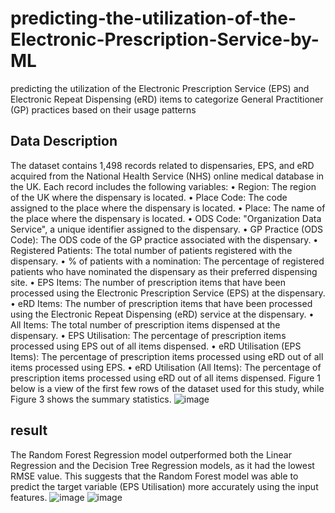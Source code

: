 # predicting-the-utilization-of-the-Electronic-Prescription-Service-by-ML
predicting the utilization of the Electronic Prescription Service (EPS) and Electronic Repeat Dispensing (eRD) items to categorize General Practitioner (GP) practices based on their usage patterns

## Data Description
The dataset contains 1,498 records related to dispensaries, EPS, and eRD acquired from the National Health Service (NHS) online medical database in the UK. Each record includes the following variables:
•	Region: The region of the UK where the dispensary is located.
•	Place Code: The code assigned to the place where the dispensary is located.
•	Place: The name of the place where the dispensary is located.
•	ODS Code: "Organization Data Service", a unique identifier assigned to the dispensary.
•	GP Practice (ODS Code): The ODS code of the GP practice associated with the dispensary.
•	Registered Patients: The total number of patients registered with the dispensary.
•	% of patients with a nomination: The percentage of registered patients who have nominated the dispensary as their preferred dispensing site.
•	EPS Items: The number of prescription items that have been processed using the Electronic Prescription Service (EPS) at the dispensary.
•	eRD Items: The number of prescription items that have been processed using the Electronic Repeat Dispensing (eRD) service at the dispensary.
•	All Items: The total number of prescription items dispensed at the dispensary.
•	EPS Utilisation: The percentage of prescription items processed using EPS out of all items dispensed.
•	eRD Utilisation (EPS Items): The percentage of prescription items processed using eRD out of all items processed using EPS.
•	eRD Utilisation (All Items): The percentage of prescription items processed using eRD out of all items dispensed.
Figure 1 below is a view of the first few rows of the dataset used for this study, while Figure 3 shows the summary statistics.
![image](https://user-images.githubusercontent.com/9671082/229549721-508f29b2-c130-46ff-b0aa-83761a859e48.png)

## result
The Random Forest Regression model outperformed both the Linear Regression and the Decision Tree Regression models, as it had the lowest RMSE value. 
This suggests that the Random Forest model was able to predict the target variable (EPS Utilisation) more accurately using the input features.
![image](https://user-images.githubusercontent.com/9671082/229549995-5a52d6da-aeda-4d1b-abc3-41d632d21a8a.png)
![image](https://user-images.githubusercontent.com/9671082/229550091-6b5f1d3c-97ba-437a-a79a-188611c48e3f.png)
